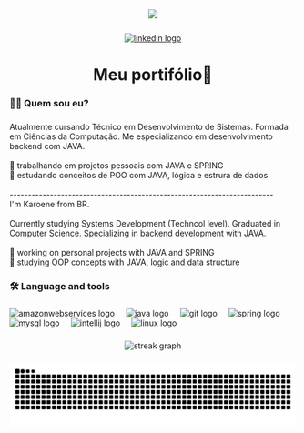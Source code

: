 <div align="center">
  <img height="200" src="https://media.giphy.com/media/AbDb2PniluFwY/giphy.gif"  />
</div>

###

<div align="center">
  <a href="https://www.linkedin.com/in/karoene-mendonca/" target="_blank">
    <img src="https://img.shields.io/static/v1?message=LinkedIn&logo=linkedin&label=&color=0077B5&logoColor=white&labelColor=&style=for-the-badge" height="25" alt="linkedin logo"  />
  </a>
</div>

###


<h1 align="center">Meu portifólio👋</h1>

###

<h3 align="left">👩‍💻  Quem sou eu?</h3>

###

<p align="left">Atualmente cursando Técnico em Desenvolvimento de Sistemas. Formada em Ciências da Computação. Me especializando em desenvolvimento backend com JAVA.<br><br>🔭 trabalhando em projetos pessoais com JAVA e SPRING<br>🌱  estudando conceitos de POO com JAVA, lógica e estrura de dados<br><br>------------------------------------------------------------------------<br>I'm Karoene from BR.<br><br>Currently studying Systems Development (Techncol level). Graduated in Computer Science. Specializing in backend development with JAVA.<br><br>🔭 working on personal projects with JAVA and SPRING<br>🌱 studying OOP concepts with JAVA, logic and data structure</p>

###

<h3 align="left">🛠 Language and tools</h3>

###

<div align="left">
  <img src="https://cdn.jsdelivr.net/gh/devicons/devicon/icons/amazonwebservices/amazonwebservices-line-wordmark.svg" height="40" alt="amazonwebservices logo"  />
  <img width="12" />
  <img src="https://cdn.jsdelivr.net/gh/devicons/devicon/icons/java/java-original.svg" height="40" alt="java logo"  />
  <img width="12" />
  <img src="https://cdn.jsdelivr.net/gh/devicons/devicon/icons/git/git-original.svg" height="40" alt="git logo"  />
  <img width="12" />
  <img src="https://cdn.jsdelivr.net/gh/devicons/devicon/icons/spring/spring-original.svg" height="40" alt="spring logo"  />
  <img width="12" />
  <img src="https://cdn.jsdelivr.net/gh/devicons/devicon/icons/mysql/mysql-original.svg" height="40" alt="mysql logo"  />
  <img width="12" />
  <img src="https://cdn.jsdelivr.net/gh/devicons/devicon/icons/intellij/intellij-original.svg" height="40" alt="intellij logo"  />
  <img width="12" />
  <img src="https://cdn.jsdelivr.net/gh/devicons/devicon/icons/linux/linux-original.svg" height="40" alt="linux logo"  />
</div>

###

<div align="center">
  <img src="https://streak-stats.demolab.com?user=Karoene&locale=en&mode=daily&theme=dark&hide_border=false&border_radius=5&order=3" height="220" alt="streak graph"  />
</div>

###

<img src="https://raw.githubusercontent.com/Karoene/Karoene/output/snake.svg" alt="Snake animation" />

###
